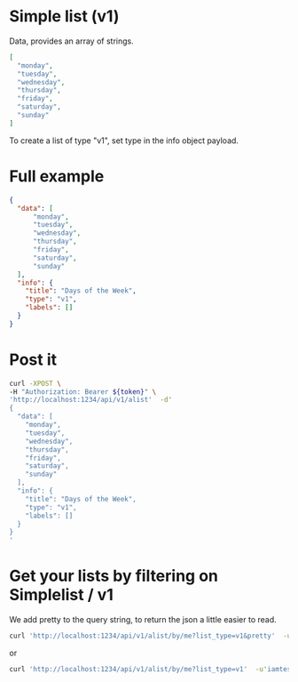 # Simple list (v1)

Data, provides an array of strings.

```json
[
  "monday",
  "tuesday",
  "wednesday",
  "thursday",
  "friday",
  "saturday",
  "sunday"
]
```

To create a list of type "v1", set type in the info object payload.

# Full example
```json
{
  "data": [
      "monday",
      "tuesday",
      "wednesday",
      "thursday",
      "friday",
      "saturday",
      "sunday"
  ],
  "info": {
    "title": "Days of the Week",
    "type": "v1",
    "labels": []
  }
}
```

# Post it

```sh
curl -XPOST \
-H "Authorization: Bearer ${token}" \
'http://localhost:1234/api/v1/alist'  -d'
{
  "data": [
    "monday",
    "tuesday",
    "wednesday",
    "thursday",
    "friday",
    "saturday",
    "sunday"
  ],
  "info": {
    "title": "Days of the Week",
    "type": "v1",
    "labels": []
  }
}
'
```

# Get your lists by filtering on Simplelist / v1
We add pretty to the query string, to return the json a little easier to read.
```sh
curl 'http://localhost:1234/api/v1/alist/by/me?list_type=v1&pretty'  -u'iamtest1:test123'
```
or
```sh
curl 'http://localhost:1234/api/v1/alist/by/me?list_type=v1'  -u'iamtest1:test123'
```
